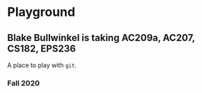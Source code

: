 # Playground

## Blake Bullwinkel is taking AC209a, AC207, CS182, EPS236

A place to play with `git`.

### Fall 2020
